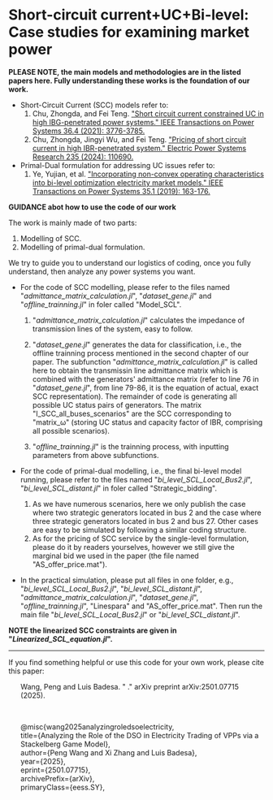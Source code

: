 # Short-circuit current+UC+Bi-level: Case studies for examining market power

**PLEASE NOTE, the main models and methodologies are in the listed papers here. Fully understanding these works is the foundation of our work.**
- Short-Circuit Current (SCC) models refer to:
  1. Chu, Zhongda, and Fei Teng. ["Short circuit current constrained UC in high IBG-penetrated power systems." IEEE Transactions on Power Systems 36.4 (2021): 3776-3785.](https://ieeexplore.ieee.org/abstract/document/9329077)
  2. Chu, Zhongda, Jingyi Wu, and Fei Teng. ["Pricing of short circuit current in high IBR-penetrated system." Electric Power Systems Research 235 (2024): 110690.](https://www.sciencedirect.com/science/article/pii/S0378779624005765)
- Primal-Dual formulation for addressing UC issues refer to:
  1. Ye, Yujian, et al. ["Incorporating non-convex operating characteristics into bi-level optimization electricity market models." IEEE Transactions on Power Systems 35.1 (2019): 163-176.](https://ieeexplore.ieee.org/abstract/document/8746573)

**GUIDANCE abot how to use the code of our work**

The work is mainly made of two parts:
1. Modelling of SCC.
2. Modelling of primal-dual formulation.

We try to guide you to understand our logistics of coding, once you fully understand, then analyze any power systems you want.
- For the code of SCC modelling, please refer to the files named "_admittance_matrix_calculation.jl_", "_dataset_gene.jl_" and "_offline_trainning.jl_" in foler called "Model_SCL".

  1. "_admittance_matrix_calculation.jl_" calculates the impedance of transmission lines of the system, easy to follow.

  2. "_dataset_gene.jl_" generates the data for classification, i.e., the offline trainning process mentioned in the second chapter of our paper. The subfunction "_admittance_matrix_calculation.jl_" is called here to obtain the transmissin line admittance matrix which is combined with the generators' admittance matrix (refer to line 76 in "_dataset_gene.jl_", from line 79-86, it is the equation of actual, exact SCC representation). The remainder of code is generating all possible UC status pairs of generators. The matrix "I_SCC_all_buses_scenarios" are the SCC corresponding to "matrix_ω" (storing UC status and capacity factor of IBR, comprising all possible scenarios).

  3. "_offline_trainning.jl_" is the trainning process, with inputting parameters from above subfunctions.

- For the code of primal-dual modelling, i.e., the final bi-level model running, please refer to the files named "_bi_level_SCL_Local_Bus2.jl_", "_bi_level_SCL_distant.jl_" in foler called "Strategic_bidding".

  1. As we have numerous scenarios, here we only publish the case where two strategic generators located in bus 2 and the case where three strategic generators located in bus 2 and bus 27. Other cases are easy to be simulated by following a similar coding structure.
  2. As for the pricing of SCC service by the single-level formulation, please do it by readers yourselves, however we still give the marginal bid we used in the paper (the file named "AS_offer_price.mat"). 

- In the practical simulation, please put all files in one folder, e.g., "_bi_level_SCL_Local_Bus2.jl_", "_bi_level_SCL_distant.jl_", "_admittance_matrix_calculation.jl_", "_dataset_gene.jl_", "_offline_trainning.jl_", "Linespara" and "AS_offer_price.mat". Then run the main file "_bi_level_SCL_Local_Bus2.jl_" or "_bi_level_SCL_distant.jl_".

**NOTE the linearized SCC constraints are given in "_Linearized_SCL_equation.jl_".**

----

If you find something helpful or use this code for your own work, please cite this paper:
<ol>
      Wang, Peng and Luis Badesa. " ." arXiv preprint arXiv:2501.07715 (2025).
</ol>
      <br>
      
<ol> 
@misc{wang2025analyzingroledsoelectricity, <br>
      title={Analyzing the Role of the DSO in Electricity Trading of VPPs via a Stackelberg Game Model}, <br>
      author={Peng Wang and Xi Zhang and Luis Badesa},<br>
      year={2025},<br>
      eprint={2501.07715},<br>
      archivePrefix={arXiv},<br>
      primaryClass={eess.SY},<br>
